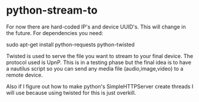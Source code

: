 python-stream-to
================

For now there are hard-coded IP's and device UUID's. This will change in the future. For dependencies you need:

sudo apt-get install python-requests python-twisted

Twisted is used to serve the file you want to stream to your final device. The protocol used is UpnP. This is in a testing phase but the final idea is to have a nautilus script so you can send any media file (audio,image,video) to a remote device.

Also if I figure out how to make python's SimpleHTTPServer create threads I will use because using twisted for this is just overkill.

